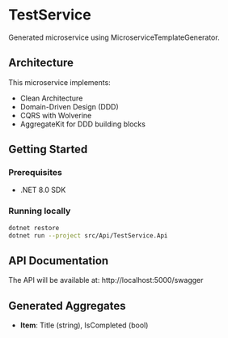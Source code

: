 # TestService

Generated microservice using MicroserviceTemplateGenerator.

## Architecture

This microservice implements:
- Clean Architecture
- Domain-Driven Design (DDD)
- CQRS with Wolverine
- AggregateKit for DDD building blocks

## Getting Started

### Prerequisites
- .NET 8.0 SDK

### Running locally
```bash
dotnet restore
dotnet run --project src/Api/TestService.Api
```

## API Documentation

The API will be available at: http://localhost:5000/swagger

## Generated Aggregates

- **Item**: Title (string), IsCompleted (bool)
